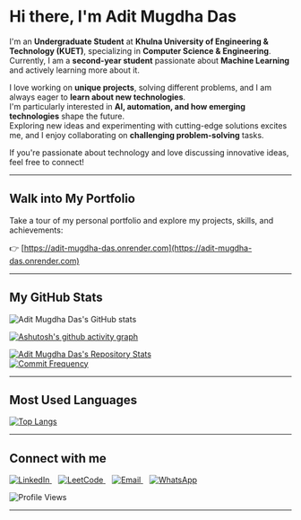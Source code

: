 # Hi there, I'm Adit Mugdha Das 

I'm an **Undergraduate Student** at **Khulna University of Engineering & Technology (KUET)**, specializing in **Computer Science & Engineering**.  
Currently, I am a **second-year student** passionate about **Machine Learning** and actively learning more about it.  

I love working on **unique projects**, solving different problems, and I am always eager to **learn about new technologies**.  
I'm particularly interested in **AI, automation, and how emerging technologies** shape the future.  
Exploring new ideas and experimenting with cutting-edge solutions excites me, and I enjoy collaborating on **challenging problem-solving** tasks.

If you're passionate about technology and love discussing innovative ideas, feel free to connect!  

---

##  Walk into My Portfolio

Take a tour of my personal portfolio and explore my projects, skills, and achievements:

👉 [https://adit-mugdha-das.onrender.com](https://adit-mugdha-das.onrender.com)

---

##  My GitHub Stats

![Adit Mugdha Das's GitHub stats](https://github-readme-stats.vercel.app/api?username=Adit-Mugdha-das&show_icons=true&theme=tokyonight)

[![Ashutosh's github activity graph](https://github-readme-activity-graph.vercel.app/graph?username=Adit-Mugdha-das&bg_color=0d1117&color=5bcdec&line=5bcdec&point=f58c3a&area=true&hide_border=true)](https://github.com/Adit-Mugdha-das)

[![Adit Mugdha Das's Repository Stats](https://github-profile-summary-cards.vercel.app/api/cards/repos-per-language?username=Adit-Mugdha-das&theme=tokyonight)](https://github.com/Adit-Mugdha-das)  
[![Commit Frequency](https://github-profile-summary-cards.vercel.app/api/cards/productive-time?username=Adit-Mugdha-das&theme=tokyonight)](https://github.com/Adit-Mugdha-das)

---

##  Most Used Languages

[![Top Langs](https://github-readme-stats.vercel.app/api/top-langs/?username=Adit-Mugdha-das&layout=compact&theme=tokyonight)](https://github.com/Adit-Mugdha-das)

---

##  Connect with me

<a href="https://www.linkedin.com/in/adit-mugdha-das-0a6723314/" target="_blank">
  <img src="https://img.icons8.com/color/40/linkedin.png" alt="LinkedIn" />
</a>&nbsp;&nbsp;
<a href="https://leetcode.com/Mugdha_118/" target="_blank">
  <img src="https://img.icons8.com/external-tal-revivo-shadow-tal-revivo/40/external-level-up-your-coding-skills-and-quickly-land-a-job-logo-shadow-tal-revivo.png" alt="LeetCode" />
</a>&nbsp;&nbsp;
<a href="mailto:mailbox.mugdha@gmail.com" target="_blank">
  <img src="https://img.icons8.com/color/40/gmail-new.png" alt="Email" />
</a>&nbsp;&nbsp;
<a href="https://wa.me/8801718108344" target="_blank">
  <img src="https://img.icons8.com/color/40/whatsapp.png" alt="WhatsApp" />
</a>

![Profile Views](https://komarev.com/ghpvc/?username=Adit-Mugdha-das&color=blue&style=flat)

---
